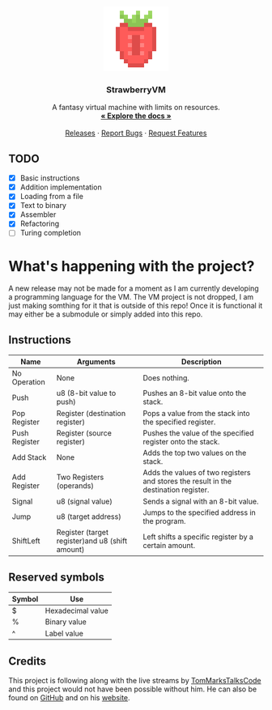 <div align="center">
  <a href="https://github.com/BenMcAvoy/StrawberryVM">
    <img src="assets/logo-128x128.png" alt="Logo" width="128" height="128">
  </a>

  <h3 align="center">StrawberryVM</h3>

  <p align="center">
    A fantasy virtual machine with limits on resources.
    <br />
    <a href="https://docs.rs/strawberryvm"><strong>« Explore the docs »</strong></a>
    <br />
    <br />
    <a href="https://github.com/BenMcAvoy/StrawberryVM/releases">Releases</a>
    ·
    <a href="https://github.com/BenMcAvoy/StrawberryVM/issues">Report Bugs</a>
    ·
    <a href="https://github.com/BenMcAvoy/StrawberryVM/issues">Request Features</a>
  </p>
</div>



## TODO
- [x] Basic instructions
- [x] Addition implementation
- [x] Loading from a file
- [x] Text to binary
- [x] Assembler
- [x] Refactoring
- [ ] Turing completion

# What's happening with the project?
A new release may not be made for a moment as I am currently developing a programming language for the VM. The VM project is not dropped, I am just making somthing for it that is outside of this repo! Once it is functional it may either be a submodule or simply added into this repo.

## Instructions
| Name          | Arguments                                       | Description                                                                         |
|---------------|-------------------------------------------------|-------------------------------------------------------------------------------------|
| No Operation  | None                                            | Does nothing.                                                                       |
| Push          | u8 (8-bit value to push)                        | Pushes an 8-bit value onto the stack.                                               |
| Pop Register  | Register (destination register)                 | Pops a value from the stack into the specified register.                            |
| Push Register | Register (source register)                      | Pushes the value of the specified register onto the stack.                          |
| Add Stack     | None                                            | Adds the top two values on the stack.                                               |
| Add Register  | Two Registers (operands)                        | Adds the values of two registers and stores the result in the destination register. |
| Signal        | u8 (signal value)                               | Sends a signal with an 8-bit value.                                                 |
| Jump          | u8 (target address)                             | Jumps to the specified address in the program.                                      |
| ShiftLeft     | Register (target register)and u8 (shift amount) | Left shifts a specific register by a certain amount.                                |


## Reserved symbols
| Symbol | Use               |
|--------|-------------------|
| $      | Hexadecimal value |
| %      | Binary value      |
| ^      | Label value       |

## Credits
This project is following along with the live streams by [TomMarksTalksCode](https://www.youtube.com/@TomMarksTalksCode) and this project would not have been possible without him. He can also be found on [GitHub](https://github.com/phy1um) and on his [website](https://coding.tommarks.xyz/).

